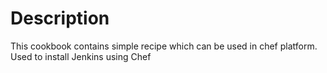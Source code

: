 Description
===========
This cookbook contains simple recipe which can be used in chef platform. Used to install Jenkins using Chef
